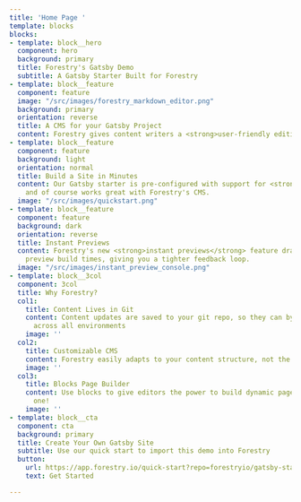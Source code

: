 ```yaml
---
title: 'Home Page '
template: blocks
blocks:
- template: block__hero
  component: hero
  background: primary
  title: Forestry's Gatsby Demo
  subtitle: A Gatsby Starter Built for Forestry
- template: block__feature
  component: feature
  image: "/src/images/forestry_markdown_editor.png"
  background: primary
  orientation: reverse
  title: A CMS for your Gatsby Project
  content: Forestry gives content writers a <strong>user-friendly editing experience</strong>
- template: block__feature
  component: feature
  background: light
  orientation: normal
  title: Build a Site in Minutes
  content: Our Gatsby starter is pre-configured with support for <strong>markdown</strong>,
    and of course works great with Forestry's CMS.
  image: "/src/images/quickstart.png"
- template: block__feature
  component: feature
  background: dark
  orientation: reverse
  title: Instant Previews
  content: Forestry's new <strong>instant previews</strong> feature dramatically reduces
    preview build times, giving you a tighter feedback loop.
  image: "/src/images/instant_preview_console.png"
- template: block__3col
  component: 3col
  title: Why Forestry?
  col1:
    title: Content Lives in Git
    content: Content updates are saved to your git repo, so they can by synchronized
      across all environments
    image: ''
  col2:
    title: Customizable CMS
    content: Forestry easily adapts to your content structure, not the other way around.
    image: ''
  col3:
    title: Blocks Page Builder
    content: Use blocks to give editors the power to build dynamic pages - like this
      one!
    image: ''
- template: block__cta
  component: cta
  background: primary
  title: Create Your Own Gatsby Site
  subtitle: Use our quick start to import this demo into Forestry
  button:
    url: https://app.forestry.io/quick-start?repo=forestryio/gatsby-starter-forestry&branch=master&engine=gatsby
    text: Get Started

---
```

